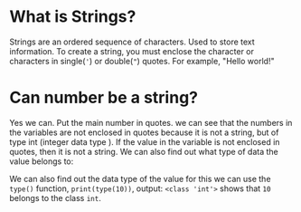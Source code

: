 # What is Strings?

Strings are an ordered sequence of characters. Used to store text information.
To create a string, you must enclose the character or characters in single(`'`) or double(`"`) quotes. For example, "Hello world!"

# Can number be a string?

Yes we can. Put the main number in quotes.
we can see that the numbers in the variables are not enclosed in quotes because it is not a string, but of type int (integer data type
). If the value in the variable is not enclosed in quotes, then it is not a string. We can also find out what type of data the value belongs to: 

We can also find out the data type of the value for this we can use the `type()` function, `print(type(10))`, output: `<class 'int'>` shows that `10` belongs to the class `int`.
